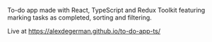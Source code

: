 To-do app made with React, TypeScript and Redux Toolkit featuring marking tasks as completed, sorting and filtering.

Live at https://alexdegerman.github.io/to-do-app-ts/
